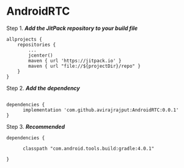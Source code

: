 # AndroidRTC

Step 1. ***Add the JitPack repository to your build file***

``` 
allprojects {
    repositories {
        ...
        jcenter()
        maven { url 'https://jitpack.io' }
        maven { url "file://${projectDir}/repo" }
    }
} 

```
Step 2. ***Add the dependency***

```

dependencies {
      implementation 'com.github.avirajrajput:AndroidRTC:0.0.1'
}

```

Step 3. ***Recommended***

```
dependencies {

      classpath "com.android.tools.build:gradle:4.0.1"
        
}
```
